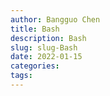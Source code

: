 ```yaml
---
author: Bangguo Chen
title: Bash
description: Bash
slug: slug-Bash
date: 2022-01-15
categories:
tags: 
---
```


